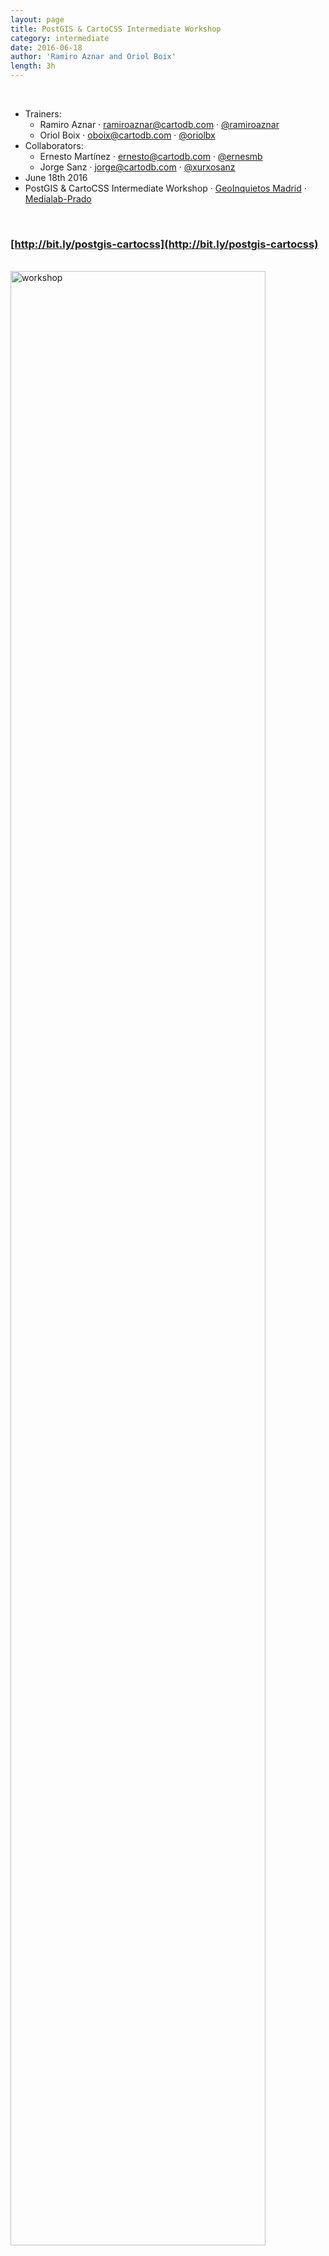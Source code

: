 ```yaml
---
layout: page
title: PostGIS & CartoCSS Intermediate Workshop
category: intermediate
date: 2016-06-18
author: 'Ramiro Aznar and Oriol Boix'
length: 3h
---
```


<br>

* Trainers:
  * Ramiro Aznar · ramiroaznar@cartodb.com · [@ramiroaznar](http://twitter.com/ramiroaznar)
  * Oriol Boix · oboix@cartodb.com · [@oriolbx](http://twitter.com/oriolbx)
* Collaborators:
  * Ernesto Martínez · ernesto@cartodb.com · [@ernesmb](http://twitter.com/ernesmb)
  * Jorge Sanz · jorge@cartodb.com · [@xurxosanz](http://twitter.com/xurxosanz)
* June 18th 2016
* PostGIS & CartoCSS Intermediate Workshop · [GeoInquietos Madrid](http://geoinquietos.org/grupos/madrid/) · [Medialab-Prado](http://medialab-prado.es/)

<br>

### [http://bit.ly/postgis-cartocss](http://bit.ly/postgis-cartocss)

<br>

<img src="../img/160618-cartocss/workshop.png" alt="workshop" height="auto" width="90%">

<br>

The PostGIS worshops is based on [the SIGLibre10 CartoDB Workshop](http://cartodb.github.io/training/intermediate/siglibre10-workshop.html). The CartoCSS workshop is also mainly based on the CartoDB Design Webinars conducted by Mamata Akella ([@mamatakella](http://twitter.com/mamatakella)) and Emilio García ([@piensaenpixel](http://twitter.com/piensaenpixel)):

* Part 1 - Airport Traffic Map: [slides](https://docs.google.com/presentation/d/1gFR-JFoIOQgsW3UlC_7jmf6Y2xivKMP9WzRY1gUhdJc/edit#slide=id.gf0137e96d_0_59) & [gist](https://gist.github.com/piensaenpixel/d4058de9781eb77ebc81#file-readme-md).
* Part 2 - Migration Map: [slides](https://docs.google.com/presentation/d/1e0P-BoUlxz1JcxKvF9Q4SE-PFuRs2NvMbPXI9L_AIOE/edit#slide=id.gf0137e96d_0_59) & [gist](https://gist.github.com/piensaenpixel/d7596c688dac980bde61886bc1a21869).

<br>

#### Map Academy, tutorials and other related online resources

* [**Map Academy** courses](https://academy.cartodb.com/):
  * [SQL and PostGIS in CartoDB](https://academy.cartodb.com/courses/sql-postgis/)
  * [Intro to Map Design](https://academy.cartodb.com/courses/design-for-beginners/)
  * [Academy Lite - CartoCSS](https://academy.cartodb.com/courses/academy-lite/cartocss/)
* [**Tutorials**](https://docs.cartodb.com/tutorials/):
  * [Using SQL to Project Your Map Using Albers Projection](https://docs.cartodb.com/tutorials/albers/)
  * [Style Map Based Values in your Table](https://docs.cartodb.com/tutorials/conditional_styling/)
* [**PostGIS Documentation**](http://postgis.net/documentation/)
* [**CartoCSS Documentation**](https://docs.cartodb.com/cartodb-platform/cartocss/)
* [Other online resources](https://github.com/ramiroaznar/intro-cartodb)

<br>

#### Further questions and troubleshooting

* Some questions could be already anwered at **[GIS Stack Exchange](http://gis.stackexchange.com/questions/tagged/cartodb)** `cartodb` tag.
* Email to **support@cartodb.com**.

<br>

### Contents

1. [Spatial Analysis with PostGIS](#postgis)
* [Datasets](#datasets)
* [Working with projections](#projections)
* [Changing map projections](#robinson)
* [Geometric relations](#geometric)
* [Proximity analysis](#proximity)
* [Geoprocessing](#geoprocessing)

2. [Cartographic Design with CartoCSS](#cartocss)
* [(Some) Design Principles](#design)
* [Styling with CartoCSS](#styling)
* [Let's get mapping!](#map)

<br>

----

## 1. Spatial Analysis with PostGIS <a name="postgis"></a>

### 1. 0. Datasets

These are the datasets we are going to use on our workshop. You'll find them all on our [Data Library](https://cartodb.com/data-library) and fit way well on a free account.

* **Populated Places** [`ne_10m_populated_places_simple`]: City and town points.
* **World Borders** [`world_borders`]: World countries borders.
* **Land** [`ne_50m_land`]: World emerged lands.
* **European countries** [`ne_adm0_europe`]: European countries geometries.


### 1. 1. Working with projections <a name="projections"></a>

#### `geometry` vs. `geography`

* **`Geometry`** uses a cartesian plane to measure and store features (CRS units):

    >The basis for the PostGIS `geometry` type is a plane. The shortest path between two points on the plane is a straight line. That means calculations on geometries (areas, distances, lengths, intersections, etc) can be calculated using cartesian mathematics and straight line vectors.

* **`Geography`** uses a sphere to measure and store features (Meters):

    >The basis for the PostGIS `geography` type is a sphere. The shortest path between two points on the sphere is a great circle arc. That means that calculations on geographies (areas, distances, lengths, intersections, etc) must be calculated on the sphere, using more complicated mathematics. For more accurate measurements, the calculations must take the actual spheroidal shape of the world into account, and the mathematics becomes very complicated indeed.

More about the `geography` type can be found [here](http://workshops.boundlessgeo.com/postgis-intro/geography.html) and [here](http://postgis.net/docs/manual-1.5/ch04.html#PostGIS_Geography).

<br>

![cart_vs_sph](../img/common/cartesian_spherical.jpg)

<br>

![LA-CDG](../img/common/lax_cdg.jpg)

_Source: [Boundless Postgis intro](http://workshops.boundlessgeo.com/postgis-intro)_

<br>

#### `the_geom` vs. `the_geom_webmercator`
* **`the_geom`** EPSG:4326. Unprojected coordinates in **decimal degrees** (Lon/Lat). WGS84 Spheroid.
* **`the_geom_webmercator`** EPSG:3857. UTM projected coordinates in **mercator units**. This is a conventional Coordinate Reference System, widely accepted as a 'de facto' standard in webmapping.

In CartoDB, **the_geom_webmercator column is the one we see represented in the map**. Know more about projections:

* In [this tutorial](http://docs.cartodb.com/tutorials/projections/).
* [Map Projections in Wikipedia](https://en.wikipedia.org/wiki/Map_projection).
* In [this CartoDB blog post](http://blog.cartodb.com/free-your-maps-web-mercator/).


### 1. 2. Changing map projections <a name="robinson"></a>

#### Accessing the **list of default projections** available in CartoDB:

```sql
SELECT
  *
FROM
  spatial_ref_sys
```

<br>

![srid](../img/common/srid.png)

<br>

#### Accessing the hidden **the_geom_webmercator** field:

```sql
SELECT
  the_geom_webmercator
FROM
  ne_50m_land
```

#### Adding **World Robinson** projection (ESPG:54030):

```sql
INSERT INTO spatial_ref_sys
  (srid, auth_name, auth_srid, proj4text, srtext) values (54030, 'EPSG', 54030,
'+proj=robin +datum=WGS84','PROJCS["World_Robinson",
    GEOGCS["GCS_WGS_1984",
        DATUM["WGS_1984",
            SPHEROID["WGS_1984",6378137,298.257223563]],
        PRIMEM["Greenwich",0],
        UNIT["Degree",0.017453292519943295]],
    PROJECTION["Robinson"],
    PARAMETER["False_Easting",0],
    PARAMETER["False_Northing",0],
    PARAMETER["Central_Meridian",0],
    UNIT["Meter",1],
    AUTHORITY["EPSG","54030"]]');
```

#### ST_Transform()

```sql
SELECT
  cartodb_id, ST_Transform(the_geom, 54030) AS the_geom_webmercator
FROM
  ne_50m_land
```

<br>

![robinson](../img/common/robinson.png)

<br>

_About [`ST_Transform`](http://postgis.net/docs/ST_Transform.html)._


### 1. 3 Geometric relations <a name="geometric"></a>

* Equals: [ST_Equals](http://postgis.net/docs/ST_Equals.html)
* Disjoint: [ST_Disjoint](http://postgis.net/docs/ST_Disjoint.html)
* Intersects: [ST_Intersects](http://postgis.org/docs/ST_Intersects.html)
* Touches: [ST_Touches](http://postgis.net/docs/ST_Touches.html)
* Crosses: [ST_Crosses](http://postgis.net/docs/ST_Crosses.html)
* Within: [ST_Within](http://postgis.net/docs/manual-1.4/ST_Within.html)
* Contains: [ST_Contains](http://postgis.net/docs/manual-1.4/ST_Contains.html)
* Overlaps: [ST_Overlaps](http://postgis.net/docs/manual-1.4/ST_Overlaps.html)

Examples:

<br>

![spatialrelations](../img/common/TopologicSpatialRelarions2.png)

_Source: [Wikipedia examples of spatial relations](https://en.wikipedia.org/wiki/DE-9IM)_

<br>

\***Important**: The geometric relations are very strict, make sure that the geometries that you will use are valid.
Use the valid functions of PostGIS to check if the geometries are valid or not.

_About [`ST_isValid`](http://postgis.net/docs/ST_IsValid.html),[`ST_MakeValid`](http://postgis.net/docs/ST_MakeValid.html),[`ST_isValidReason`](http://postgis.net/docs/ST_IsValidReason.html),[`ST_IsValidDetail`](http://postgis.net/docs/ST_IsValidDetail.html)._

#### Get the number of points inside a polygon

Using `GROUP BY`:

```sql
SELECT
  e.cartodb_id,
  e.admin,
  e.the_geom_webmercator,
  count(*) AS pp_count,
  sum(p.pop_max) as sum_pop
FROM
  ne_adm0_europe e
JOIN
  ne_10m_populated_places_simple p
ON
  ST_Intersects(p.the_geom, e.the_geom)
GROUP BY
  e.cartodb_id
```

Using `LATERAL`:

```sql
SELECT
  a.cartodb_id,
  a.admin AS name,
  a.the_geom_webmercator,
  counts.number_cities,
  to_char(counts.sum_pop,'999,999,999') as sum_pop --decimal separator
FROM
  ne_adm0_europe a
CROSS JOIN LATERAL
  (
    SELECT
      count(*) as number_cities,
      sum(pop_max) as sum_pop
    FROM
      ne_10m_populated_places_simple b
    WHERE
      ST_Intersects(a.the_geom, b.the_geom)
  ) AS counts
```
_About [Lateral JOIN](http://blog.heapanalytics.com/postgresqls-powerful-new-join-type-lateral)_

<br>

![intersects](../img/common/intersects.png)

<br>

### 1. 4 Proximity analysis <a name="proximity"></a>

#### ST_Distance

```sql
SELECT b.name, st_distance(a.the_geom_webmercator,b.the_geom_webmercator) as distancia
FROM
  ne_10m_populated_places_simple a,
  ne_10m_populated_places_simple b
WHERE
ST_distance(a.the_geom_webmercator,b.the_geom_webmercator) < 300000
  AND a.name = 'Madrid'
  AND a.cartodb_id != b.cartodb_id
ORDER BY st_distance(a.the_geom_webmercator,b.the_geom_webmercator)
```
Execution time: 8.344 ms

_About [`ST_Distance`](http://postgis.refractions.net/docs/ST_Distance.html)._

#### ST_Expand + ST_Distance

```sql
SELECT b.name, st_distance(a.the_geom_webmercator,b.the_geom_webmercator) as distancia
FROM
  ne_10m_populated_places_simple a,
  ne_10m_populated_places_simple b
WHERE
ST_Expand(a.the_geom_webmercator,300000) && b.the_geom_webmercator
AND
ST_distance(a.the_geom_webmercator,b.the_geom_webmercator) < 300000
  AND a.name = 'Madrid'
  AND a.cartodb_id != b.cartodb_id
ORDER BY st_distance(a.the_geom_webmercator,b.the_geom_webmercator)
```

Execution time: 3.452 ms

_About [`ST_Expand`](http://postgis.net/docs/ST_Expand.html)._

#### ST_DWithin

```sql
SELECT b.name,st_distance(a.the_geom_webmercator,b.the_geom_webmercator) as distancia
FROM
  ne_10m_populated_places_simple a,
  ne_10m_populated_places_simple b
WHERE
ST_DWithin(a.the_geom_webmercator,b.the_geom_webmercator,300000)
  AND a.name = 'Madrid'
  AND a.cartodb_id != b.cartodb_id
ORDER BY st_distance(a.the_geom_webmercator,b.the_geom_webmercator)
```
Execution time: 2.006 ms

_About [`ST_DWithin`](http://postgis.net/docs/ST_DWithin.html)._


### 1. 5 Geoprocessing <a name="geoprocessing"></a>

#### Create a **buffer** from points:

```sql
SELECT
  cartodb_id,
  name,
  ST_Transform(
    ST_Buffer(the_geom::geography, 50000)::geometry
    ,3857
  ) AS the_geom_webmercator
FROM
  ne_10m_populated_places_simple
WHERE
  name ilike 'madrid'
```

![buffer](../img/common/buffer.png)

_About [`ST_Buffer`](http://postgis.net/docs/ST_Buffer.html)._

---
**Note**: try to compute a Buffer on a place with high latitude and check the difference between using directly `the_geomwebmecator` and `the_geom::geography`
---

#### Get the **difference** between two geometries:

```sql
SELECT
  a.cartodb_id,
    ST_Difference(
        a.the_geom_webmercator,
        b.the_geom_webmercator
  ) AS the_geom_webmercator
FROM
  ne_50m_land a,
  ne_adm0_europe b
WHERE
  b.adm0_a3 like 'ESP'
```

![difference](../img/common/difference.png)

_About [`ST_Difference`](http://postgis.net/docs/ST_Difference.html)._

#### Create a **straight line** between two points:

```sql
SELECT
  ST_MakeLine(a.the_geom_webmercator,b.the_geom_webmercator) as the_geom_webmercator
FROM (SELECT * FROM ne_10m_populated_places_simple
    WHERE name ILIKE 'madrid') as a,
    (SELECT * FROM ne_10m_populated_places_simple
    WHERE name ILIKE 'barcelona'AND adm0name ILIKE 'spain') as b
```

![lines](../img/common/lines.png)

_About [`ST_MakeLine`](http://postgis.net/docs/ST_MakeLine.html)._

#### Create **great circles** between two points:

```sql
SELECT
  ST_Transform(
  ST_Segmentize(
      ST_Makeline(
        a.the_geom,
        b.the_geom
      )::geography,
      100000
  )::geometry,
  3857
  ) as the_geom_webmercator
FROM
  (SELECT * FROM ne_10m_populated_places_simple
  WHERE name ILIKE 'madrid') as a,
  (SELECT * FROM ne_10m_populated_places_simple
  WHERE name ILIKE 'new york') as b
```

![greatcircles](../img/common/greatcircles.png)

_About [Great Circles](http://blog.cartodb.com/jets-and-datelines/)._

#### Generating Grids with CDB functions

**Rectangular grid**

```sql
SELECT
  row_number() over () as cartodb_id,
  CDB_RectangleGrid(
    ST_Buffer(the_geom_webmercator,125000),
  250000,
  250000
  ) AS the_geom_webmercator
FROM
  ne_adm0_europe
WHERE
  adm0_a3 IN ('ITA','GBR')
```

![ADD IMAGE](../img/common/rect_grid.png)

_About [CDB_RectangleGrid](http://docs.cartodb.com/tips-and-tricks/cartodb-functions/#a-rectangle-grid)_

**Adaptative Hexagonal grid**

```sql
WITH grid AS
(SELECT
  row_number() over () as cartodb_id,
  CDB_HexagonGrid(
    ST_Buffer(the_geom_webmercator, 100000),
    100000
  ) AS the_geom_webmercator
FROM
  ne_adm0_europe
WHERE
  adm0_a3 IN ('ESP','ITA'))

SELECT
  grid.the_geom_webmercator,
  grid.cartodb_id
FROM
  grid, ne_adm0_europe a
WHERE
    ST_intersects(grid.the_geom_webmercator, a.the_geom_webmercator)
  AND a.adm0_a3 IN ('ESP','ITA')
```

![ADD IMAGE](../img/common/hex_grid.png)

_About [CDB_HexagonGrid](http://docs.cartodb.com/tips-and-tricks/cartodb-functions/#a-hexagon-grid)_

----

<br>

## 2. Cartographic Design with CartoCSS <a name="cartocss"></a>

### 2. 1. (Some) Design Principles <a name="design"></a>

[Slides](https://docs.google.com/presentation/d/1LbBIFPEWki58F2yRdbESTKGgm_sjnZRf9VV4odLGPlM/edit?usp=sharing)

<br>

<img src="../img/160618-cartocss/bone.png" alt="bone" height="auto" width="75%">

<br>

----

### 2. 2. Styling with CartoCSS <a name="styling"></a>

#### 2. 2. 1. CartoCSS best practices

While there are many ways to apply the same visual effects with CartoCSS properties, this section describes the most efficient and intuitive methods for structuring your CartoCSS syntax.

You can apply CartoCSS properties to the overall map style, or to specific map symbolizers (such as markers and points). Sometimes, applying properties to a symbolizer is not the most effective workflow for enhancing your overall map style. Other times, applying a style to the overall map is not rendered if there is no default value defined, and thus, not needed. For example, see how composite operations can be used for color blending, based on style or symbolizer.

When applying CartoCSS syntax, it helps to understand how values are applied to your map:

* The source is where the style is applied (either as a value or as a symbolizer property)

* The destination is the effect on the rest of the map, underneath the source

* Any layers that appear above the source are unaffected by the applied style and are rendered normally

* Typically, you apply CartoCSS properties to different layers on a map. You can add multiple styles and values for each layer

* Alternatively, you can apply CartoCSS by nesting categories and values. Categories contain multiple values listed under the same, single category using brackets `{ }`. This enables you visualize all of the styling elements applied to the overall map or to individual symbolizers, and avoid adding any redundant or unnecessary parameters. This is the suggested method if you are applying styles to a multi-scale map.

**Note**: Be mindful when applying styles to a map with multiple layers. Instead of applying an overall style to each map layer, apply the style to one layer on the map using this nested structure. For example, suppose you have a map with four layers, you can define zoom dependent styling as a nested value in one map layer. You do not have to go through each layer of the map to apply a zoom style. Using the nested structure allows you to apply all of the styling inside the brackets `{ }`. This is a more efficient method of applying overall map styling.

Search in the Data Library the `continents` dataset, connect it and disable the sync connection. Then run the following SQL query, visualize it and rename the map as `continents_centroids`:

```sql
SELECT 
  cartodb_id,
  name as continent,
  st_transform(st_centroid(the_geom),3857) as the_geom_webmercator
FROM 
  continents
```

Note how the CartoCSS syntax is structured:

##### CartoCSS syntax structured by @ values

<br>

<img src="../img/160618-cartocss/value.png" alt="value" height="auto" width="600px">

<br>

```css
@africa: #A6CEE3;
@antarctica: #1F78B4;
@asia: #B2DF8A;
@australia: #33A02C;
@europe: #FB9A99;
@northamerica: #E31A1C;
@oceania: #FDBF6F;
@southamerica:#FF7F00; 

#continents {
  marker-fill-opacity: 0.9;
  marker-line-color: #FFF;
  marker-line-width: 1;
  marker-width: 10;
  marker-allow-overlap: true;

  [continent="Africa"] {
   marker-fill: @africa;
  }
  [continent="Antarctica"] {
    marker-fill: @antarctica;
  }
  [continent="Asia"] {
    marker-fill: @asia;
  }
  [continent="Australia"] {
    marker-fill: @australia;
  }
  [continent="Europe"] {
    marker-fill: @europe;
  }
  [continent="North America"] {
    marker-fill: @northamerica;
  }
  [continent="Oceania"] {
    marker-fill: @oceania;
  }
  [continent="South America"] {
    marker-fill: @southamerica;
  }
}
```

##### CartoCSS syntax structured by styling over an already styled feature

<br>

<img src="../img/160618-cartocss/replicating.png" alt="replicating" height="auto" width="600px">

<br>

```css
#continents{
      marker-fill-opacity: 1;
      marker-line-color: #7fcdbb;
      marker-line-width: 1;
      marker-line-opacity: 0;
      marker-placement: point;
      marker-type: ellipse;
      marker-width: 4;
      marker-fill: #91e1d8;
      marker-allow-overlap: true;
    }
  #continets::point{
      marker-fill-opacity: 0.5;
      marker-line-color: #7fcdbb;
      marker-line-width: 1;
      marker-line-opacity: 1;
      marker-placement: point;
      marker-type: ellipse;
      marker-width: 12;
      marker-fill: #91e1d8;
      marker-allow-overlap: true;
    }
```

##### CartoCSS syntax structure to style layer labels

<br>

<img src="../img/160618-cartocss/labels.png" alt="labels" height="auto" width="600px">

<br>

```css
Map {
  buffer-size: 2000; /* Ensures that labels crossing tile boundaries are equally rendered in each tile. */
    }
#continents::labels {
  text-name: [continent];
  text-face-name: "Open Sans Bold";
  text-size: 12;
  text-fill: #FFFFFF;
  text-halo-fill: fadeout(#000000, 30%);
  text-halo-radius: 2;
  text-allow-overlap: true;
  text-placement: point;
  text-placement-type: simple;
  text-dy: 10;
    }
```

<br>

<iframe width="100%" height="520" frameborder="0" src="http://cartodb.github.io/labs-cdbfiddle/#https://team.cartodb.com/u/ramirocartodb/api/v2/viz/a3ec8052-271f-11e6-a8ac-0e31c9be1b51/viz.json" allowfullscreen webkitallowfullscreen mozallowfullscreen oallowfullscreen msallowfullscreen></iframe>

<br>

#### 2. 2. 2. CartoColors

[Labs-ColorScales](http://cartodb.github.io/labs-colorscales/#), an app to obtain CartoCSS palettes from a viz.json, a layer and a numeric field.

##### Sequential Palettes

<br>

<img src="../img/160618-cartocss/sequential.png" alt="sequential" height="520px" width="auto">

<br>

##### Qualitative Paletters

<br>

<iframe width='100%' height='520' frameborder='0' src='https://observatory.cartodb.com/viz/7f0e5b0a-f5d5-11e5-a140-0e5db1731f59/embed_map' allowfullscreen webkitallowfullscreen mozallowfullscreen oallowfullscreen msallowfullscreen></iframe>

<br>

##### Sequential + Qualitative Paletters

<br>

<iframe width='100%' height='520' frameborder='0' src='https://observatory.cartodb.com/viz/2efcbf5c-080a-11e6-ac50-0e31c9be1b51/embed_map' allowfullscreen webkitallowfullscreen mozallowfullscreen oallowfullscreen msallowfullscreen></iframe>

<br>

##### Diverging palettes

<br>

<img src="../img/160618-cartocss/diverging.png" alt="diverging" height="520px" width="auto">

<br>

#### 2. 2. 3. Turbo-Carto

[Next-Gen Styling for Data-Driven Maps](https://blog.cartodb.com/turbo-carto/), CartoCSS is alive!
[Bl.ock](http://bl.ocks.org/ramiroaznar/raw/9cf1f56b4af28e74df27830be8df67f1/)

<br>

<iframe width='100%' height='520' frameborder='0' src='https://cartodb.github.io/cartodb.js/examples/easy-turbo-carto.html' allowfullscreen webkitallowfullscreen mozallowfullscreen oallowfullscreen msallowfullscreen></iframe>

<br>

----

### 2. 3. Let's get mapping! <a name="map"></a>

#### 2. 3. 1. Make a custom basemap...

First, we will create a simple basemap that we can use to display the airport traffic information on top of.

##### Add the data 
 
* From your **Maps** dashboard, click on **NEW MAP**.
* In the **Add datasets** dialogue, search for "world borders" to find the `World Borders (High Definition)` dataset available in the CartoDB Library.
* Once located, click to highlight, and then click **CREATE MAP** which will sync the layer to your account from the CartoDB Library and also add it to our map.

##### Style the background  

The default basemap is Positron to change that, let's change the background color of the map. In the Editor choose "Change basemap" and change the default color to `#2e3c43`.

##### Style the countries  

To continue with the subtle theme for our basemap, we'll style the countries so they sit nicely with the background color of the map. First, let's rename the layer to "Basemap". Next, we'll open the styling Wizard and change the following properties:
  
```css
/** Basemap Style */

#basemap{
polygon-fill: #FFFFFF;
polygon-opacity: 0.5;
line-color: #FFF;
line-width: 0.25;
line-opacity: 0.1;
}
```

<br>

<iframe width="100%" height="520" frameborder="0" src="https://team.cartodb.com/u/ramirocartodb/viz/3b3cb8be-273e-11e6-9f49-0ea31932ec1d/embed_map" allowfullscreen webkitallowfullscreen mozallowfullscreen oallowfullscreen msallowfullscreen></iframe>

<br>
  
##### Give our Map a Title

Double click on the title and change it to "Airport Traffic".

<br>

#### 2. 3. 2. ...and then an airport traffic map!

  1. Add Layer with the airport points dataset:
	- Click on "Add Layer".
	- Click on "Connect dataset".
	- Copy this URL: https://cartotraining.cartodb.com/api/v2/sql?q=select%20*%20from%20cartotraining.airport_traffic_points&format=csv
	- Submit!

  2. Rename as to **`Airports Points`**
  3. Style *point* layer:

```
#airport_points{
marker-fill-opacity: 0.6;
marker-line-color: #3E7BB6;
marker-line-width: 0.20;
marker-line-opacity: 0;
marker-placement: point;
marker-multi-policy: largest;
marker-type: ellipse;
marker-fill: #FFFFFF;
marker-allow-overlap: true;
marker-clip: false;
  }
  ```

  4. For more context we are going to style this layer depends the *number of users*:

  ```
      #airport_points [ users <= 249143] {
         marker-width: 6.0;
      }
      #airport_points [ users <= 35019] {
         marker-width: 5.4;
      }
      #airport_points [ users <= 22640] {
         marker-width: 4.9;
      }
      #airport_points [ users <= 16512] {
         marker-width: 4.3;
      }
      #airport_points [ users <= 12334] {
         marker-width: 3.8;
      }
      #airport_points [ users <= 9051.5] {
         marker-width: 3.2;
      }
      #airport_points [ users <= 6472] {
         marker-width: 2.7;
      }
      #airport_points [ users <= 4445] {
         marker-width: 2.1;
      }
      #airport_points [ users <= 2752] {
         marker-width: 1.6;
      }
      #airport_points [ users <= 1266] {
         marker-width: 1.0;
      }
  ```

  5. Add Layer with the airport routes dataset:	
	- Click on "Add Layer".
	- Click on "Connect dataset".
	- Copy this URL: https://cartotraining.cartodb.com/api/v2/sql?q=select%20*%20from%20cartotraining.airport_traffic_routes&format=csv
	- Submit!

  6. Rename as **`Airports Routes`**

  7. We style the *lines*:

     ```css
        #airport_routes {
          polygon-opacity: 0;
          line-color: #5CA2D1;
          line-width: .25;
          line-opacity: 1;
        }
     ```

  8. If you like we could style the line depends the *number of users*:

     ```css
        #airport_routes [ users <= 229457] {
          line-opacity: 0.40;
        }
        #airport_routes [ users <= 26186] {
          line-opacity: 0.35;
        }
        #airport_routes [ users <= 15551] {
          line-opacity: 0.30;
        }
        #airport_routes [ users <= 10161] {
          line-opacity: 0.25;
        }
        #airport_routes [ users <= 6115] {
          line-opacity: 0.20;
        }
        #airport_routes [ users <= 3320] {
          line-opacity: 0.15;
        }
        #airport_routes [ users <= 1245] {
          line-opacity: .1;
        }
     ```
  9. Change the order of the layers, put the airports point on the top

  10. Add title and customize legends


#### Publish the final map

<br>

<iframe width='100%' height='520' frameborder='0' src='https://team.cartodb.com/u/piensaenpixel/viz/c4eee79a-f59c-11e5-a898-0ea31932ec1d/embed_map' allowfullscreen webkitallowfullscreen mozallowfullscreen oallowfullscreen msallowfullscreen></iframe>

<br>

You can take a look [this blog post](http://blog.cartodb.com/jets-and-datelines/) about how to draw great circles instead of lines:

<br>

<iframe width='100%' height='520' frameborder='0' src='https://team.cartodb.com/u/piensaenpixel/viz/81b0a7ea-bee5-11e5-8a91-0ecfd53eb7d3/embed_map' allowfullscreen webkitallowfullscreen mozallowfullscreen oallowfullscreen msallowfullscreen></iframe>

<br>

----
